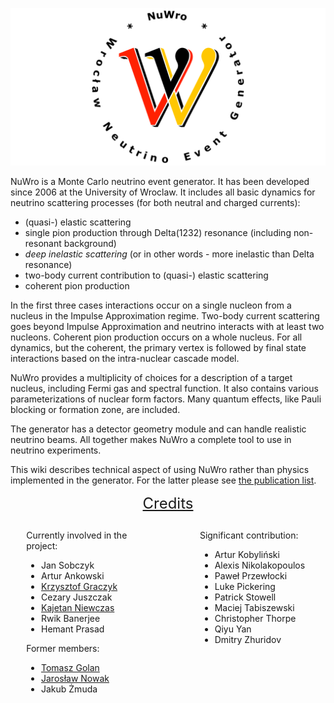 ![](img/LOGO-B-napis.svg)

NuWro is a Monte Carlo neutrino event generator. It has been developed since 2006 at the University of Wroclaw. It includes all basic dynamics for neutrino scattering processes (for both neutral and charged currents):

* (quasi-) elastic scattering
* single pion production through Delta(1232) resonance (including non-resonant background)
* *deep inelastic scattering* (or in other words - more inelastic than Delta resonance)
* two-body current contribution to (quasi-) elastic scattering
* coherent pion production

In the first three cases interactions occur on a single nucleon from a nucleus in the Impulse Approximation regime. Two-body current scattering goes beyond Impulse Approximation and neutrino interacts with at least two nucleons. Coherent pion production occurs on a whole nucleus. For all dynamics, but the coherent, the primary vertex is followed by final state interactions based on the intra-nuclear cascade model.

NuWro provides a multiplicity of choices for a description of a target nucleus, including Fermi gas and spectral function. It also contains various parameterizations of nuclear form factors. Many quantum effects, like Pauli blocking or formation zone, are included.

The generator has a detector geometry module and can handle realistic neutrino beams. All together
makes NuWro a complete tool to use in neutrino experiments.

This wiki describes technical aspect of using NuWro rather than physics implemented in the generator. For the latter please see [the publication list](references).


<p align=center><font size=5><u>Credits</u></font></p>

<div style="margin-left: 5%">

<div style="float:left; width:42%">

Currently involved in the project:

<ul>
    <li>Jan Sobczyk</li>
    <li>Artur Ankowski</li>
    <li><a href=http://www.ift.uni.wroc.pl/~kgraczyk>Krzysztof Graczyk</a></li>
    <li>Cezary Juszczak</li>
    <li><a href=http://www.ift.uni.wroc.pl/~kniewczas>Kajetan Niewczas</a></li>
    <li>Rwik Banerjee</li>
    <li>Hemant Prasad</li>
</ul>

Former members:

<ul>
    <li><a href=http://www.ift.uni.wroc.pl/~tgolan>Tomasz Golan</a></li>
    <li><a href=http://www.lancaster.ac.uk/physics/about-us/people/jaroslaw-nowak>Jarosław Nowak</a></li>
    <li>Jakub Żmuda</li>
</ul>

</div>
<div style="float:right; width:42%">

Significant contribution:

<ul>
    <li>Artur Kobyliński</li>
    <li>Alexis Nikolakopoulos</li>
    <li>Paweł Przewłocki</li>
    <li>Luke Pickering</li>
    <li>Patrick Stowell</li>
    <li>Maciej Tabiszewski</li>
    <li>Christopher Thorpe</li>
    <li>Qiyu Yan</li>
    <li>Dmitry Zhuridov</li>
</ul>

</div>

</div>
